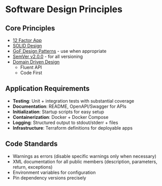 # Software Design Principles

## Core Principles
- [12 Factor App](https://12factor.net/)
- [SOLID Design](https://www.digitalocean.com/community/conceptual-articles/s-o-l-i-d-the-first-five-principles-of-object-oriented-design#introduction)
- [GoF Design Patterns](https://www.digitalocean.com/community/tutorials/gangs-of-four-gof-design-patterns#gof-design-pattern-types) - use when appropriate
- [SemVer v2.0.0](https://semver.org/) - for all versioning
- [Domain Driven Design](https://www.digitalocean.com/community/tutorials/an-introduction-to-domain-driven-design)
  - Fluent API
  - Code First

## Application Requirements
- **Testing**: Unit + integration tests with substantial coverage
- **Documentation**: README, OpenAPI/Swagger for APIs
- **Initialization**: Startup scripts for easy setup
- **Containerization**: Docker + Docker Compose
- **Logging**: Structured output to stdout/stderr + files
- **Infrastructure**: Terraform definitions for deployable apps

## Code Standards
- Warnings as errors (disable specific warnings only when necessary)
- XML documentation for all public members (description, parameters, return, exceptions)
- Environment variables for configuration
- Pin dependency versions precisely
